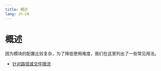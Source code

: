 ```yaml
---
title: 概述
lang: zh-CN
---
```


# 概述

因为模块的配置比较复杂，为了降低使用难度，我们在这里列出了一些常见用法。

* [针对路径或文件限流](limit-the-rate-per-arbitrary-url.md)

